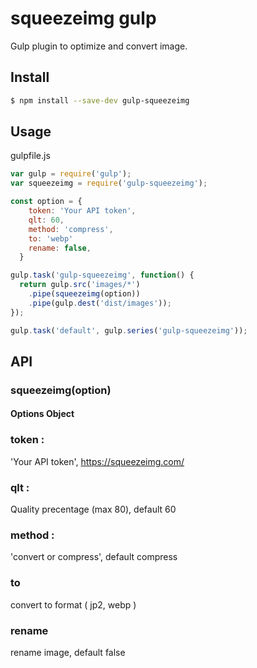 # squeezeimg gulp

Gulp plugin to optimize and convert image.

## Install

```sh
$ npm install --save-dev gulp-squeezeimg
```


## Usage
 gulpfile.js 
```js
var gulp = require('gulp');
var squeezeimg = require('gulp-squeezeimg');

const option = {
    token: 'Your API token',
    qlt: 60,
    method: 'compress',
    to: 'webp'
    rename: false,
  }

gulp.task('gulp-squeezeimg', function() {
  return gulp.src('images/*') 
    .pipe(squeezeimg(option))
    .pipe(gulp.dest('dist/images'));
});

gulp.task('default', gulp.series('gulp-squeezeimg'));
```

## API

### squeezeimg(option)

#### Options Object
### token : 
 'Your API token', https://squeezeimg.com/
### qlt :
 Quality precentage (max 80), default 60
### method : 
'convert or compress', default compress
### to
convert to format ( jp2, webp )
### rename 
rename image, default false  